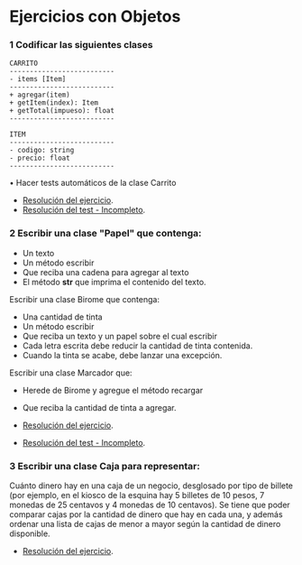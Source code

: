 # Ejercicios con Objetos

### 1 Codificar las siguientes clases
```
CARRITO
--------------------------
- items [Item]
--------------------------
+ agregar(item)
+ getItem(index): Item        
+ getTotal(impueso): float
--------------------------

ITEM
--------------------------
- codigo: string
- precio: float
--------------------------
```
•	Hacer tests automáticos de la clase Carrito

- [Resolución del ejercicio](https://github.com/laurajuanna/CFP_2doCuatri/blob/master/Pruebas%20de%20Clases/carrito.py).
- [Resolución del test - Incompleto](https://github.com/laurajuanna/CFP_2doCuatri/blob/master/Pruebas%20de%20Clases/test_carrito.py).

### 2 Escribir una clase "Papel" que contenga:
- Un texto
- Un método escribir
- Que reciba una cadena para agregar al texto
- El método __str__ que imprima el contenido del texto.

Escribir una clase Birome que contenga:
- Una cantidad de tinta
- Un método escribir
- Que reciba un texto y un papel sobre el cual escribir
- Cada letra escrita debe reducir la cantidad de tinta contenida.
- Cuando la tinta se acabe, debe lanzar una excepción.

Escribir una clase Marcador que:
- Herede de Birome y agregue el método recargar
- Que reciba la cantidad de tinta a agregar.

- [Resolución del ejercicio](https://github.com/laurajuanna/CFP_2doCuatri/blob/master/Pruebas%20de%20Clases/papel.py).
- [Resolución del test - Incompleto](https://github.com/laurajuanna/CFP_2doCuatri/blob/master/Pruebas%20de%20Clases/test_papel.py).

### 3 Escribir una clase Caja para representar:
Cuánto dinero hay en una caja de un negocio, desglosado por tipo de billete (por ejemplo, en el kiosco de la esquina hay 5 billetes de 10 pesos, 7 monedas de 25 centavos y 4 monedas de 10 centavos). Se tiene que poder comparar cajas por la cantidad de dinero que hay en cada una, y además ordenar una lista de cajas de menor a mayor según la cantidad de dinero disponible.

- [Resolución del ejercicio](https://github.com/laurajuanna/CFP_2doCuatri/blob/master/Pruebas%20de%20Clases/cajas.py).

